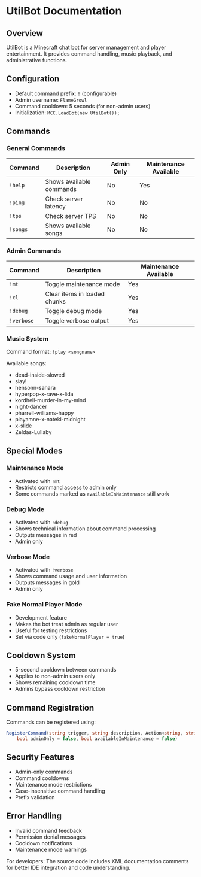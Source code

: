 # UtilBot Documentation

## Overview
UtilBot is a Minecraft chat bot for server management and player entertainment. It provides command handling, music playback, and administrative functions.

## Configuration
- Default command prefix: `!` (configurable)
- Admin username: `FlameGrowl`
- Command cooldown: 5 seconds (for non-admin users)
- Initialization: `MCC.LoadBot(new UtilBot());`

## Commands

### General Commands
| Command | Description | Admin Only | Maintenance Available |
|---------|-------------|------------|---------------------|
| `!help` | Shows available commands | No | Yes |
| `!ping` | Check server latency | No | No |
| `!tps` | Check server TPS | No | No |
| `!songs` | Shows available songs | No | No |

### Admin Commands
| Command | Description | Maintenance Available |
|---------|-------------|---------------------|
| `!mt` | Toggle maintenance mode | Yes |
| `!cl` | Clear items in loaded chunks | Yes |
| `!debug` | Toggle debug mode | Yes |
| `!verbose` | Toggle verbose output | Yes |

### Music System
Command format: `!play <songname>`

Available songs:
- dead-inside-slowed
- slay!
- hensonn-sahara
- hyperpop-x-rave-x-lida
- kordhell-murder-in-my-mind
- night-dancer
- pharrell-williams-happy
- playamne-x-nateki-midnight
- x-slide
- Zeldas-Lullaby

## Special Modes

### Maintenance Mode
- Activated with `!mt`
- Restricts command access to admin only
- Some commands marked as `availableInMaintenance` still work

### Debug Mode
- Activated with `!debug`
- Shows technical information about command processing
- Outputs messages in red
- Admin only

### Verbose Mode
- Activated with `!verbose`
- Shows command usage and user information
- Outputs messages in gold
- Admin only

### Fake Normal Player Mode
- Development feature
- Makes the bot treat admin as regular user
- Useful for testing restrictions
- Set via code only (`fakeNormalPlayer = true`)

## Cooldown System
- 5-second cooldown between commands
- Applies to non-admin users only
- Shows remaining cooldown time
- Admins bypass cooldown restriction

## Command Registration
Commands can be registered using:
```csharp
RegisterCommand(string trigger, string description, Action<string, string> action, 
    bool adminOnly = false, bool availableInMaintenance = false)
```

## Security Features
- Admin-only commands
- Command cooldowns
- Maintenance mode restrictions
- Case-insensitive command handling
- Prefix validation

## Error Handling
- Invalid command feedback
- Permission denial messages
- Cooldown notifications
- Maintenance mode warnings

For developers: The source code includes XML documentation comments for better IDE integration and code understanding.
